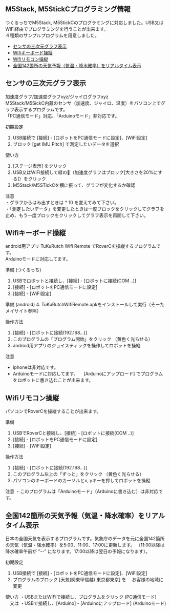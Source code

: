 ## M5Stack, M5StickCプログラミング情報
つくるっちでM5Stack, M5StickCのプログラミングに対応しました。USB又はWiFi経由でプログラミングを行うことが出来ます。  
４種類のサンプルプログラムを用意しました。
- [センサの三次元グラフ表示](#ses1)
- [Wifiキーボード操縦](#ses2)
- [Wifiリモコン操縦](#ses3)
- [全国142箇所の天気予報（気温・降水確率）をリアルタイム表示](#ses4)

## センサの三次元グラフ表示<a name="ses1"></a>
加速度グラフ/加速度グラフxyz/ジャイログラフxyz  
M5Stack/M5SickC内蔵のセンサ（加速度、ジャイロ、温度）をパソコン上でグラフ表示するプログラムです。  
「PC通信モード」対応、「Arduinoモード」非対応です。  

初期設定  
1. USB接続で [接続] - [ロボットをPC通信モードに設定]、[WiFi設定]  
2. ブロック [get IMU Pitch] で測定したいデータを選択  

使い方  
1. [ステージ表示] をクリック  
2. USB又はWiFi接続して緑の🏴（加速度グラフはブロック[大きさを20%にする]）をクリック  
3. M5Stack/M5STickCを横に振って、グラフが変化するか確認  

注意  
・グラフからはみ出すときは * 10 を変えてみて下さい。  
・「測定したいデータ」を変更したときは一度ブロックをクリックしてグラフを止め、もう一度ブロックをクリックしてグラフ表示を再開して下さい。  

## Wifiキーボード操縦<a name="ses2"></a>
android用アプリ TuKuRutch Wifi Remote でRoverCを操縦するプログラムです。  
Arduinoモードに対応してます。  

準備 (つくるっち)  
1. USBでロボットと接続し、[接続] - [ロボットに接続(COM ..)]  
2. [接続] - [ロボットをPC通信モードに設定]  
3. [接続] - [WiFi設定]

準備 (android)
4. TuKuRutchWifiRemote.apkをインストールして実行（そーたメイサイト参照）

操作方法
1. [接続] - [ロボットに接続(192.168...)]
2. このプログラムの「プログラム開始」をクリック （黄色く光らせる）
3. android用アプリのジョイスティックを操作してロボットを操縦

注意
- iphoneは非対応です。
- Arduinoモードに対応してます。
　[Arduinoにアップロード] でプログラムをロボットに書き込むことが出来ます。
 
## Wifiリモコン操縦<a name="ses3"></a>
パソコンでRoverCを操縦することが出来ます。

準備
1. USBでRoverCと接続し、[接続] - [ロボットに接続(COM ..)]
2. [接続] - [ロボットをPC通信モードに設定]
3. [接続] - [WiFi設定]

操作方法
1. [接続] - [ロボットに接続(192.168...)]
2. このプログラム左上の「ずっと」をクリック （黄色く光らせる）
3. パソコンのキーボードのカーソルとx, yキーを押してロボットを操縦

注意
・このプログラムは「Arduinoモード」（Arduinoに書き込む）は非対応です。

## 全国142箇所の天気予報（気温・降水確率）をリアルタイム表示<a name="ses4"></a>
日本の全国天気を表示するプログラムです。気象庁のデータを元に全国142箇所の天気（気温・降水確率）を5:00、11:00、17:00に更新します。
（11:00以降は降水確率午前が "--" になります。17:00以降は翌日の予報になります）。

初期設定
1. USB接続で [接続] - [ロボットをPC通信モードに設定]、[WiFi設定]
2. プログラムのブロック [天気(関東甲信越) 東京都東京] を
　お客様の地域に変更

使い方
・USBまたはWiFiで接続し、プログラムをクリック (PC通信モード)
　又は
・USBで接続し、[Arduino] - [Arduinoにアップロード] (Arduinoモード)
